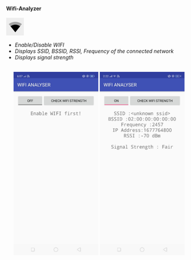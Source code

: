 <strong>Wifi-Analyzer</strong><br><br>
<img src='ss/wifi.png'>

* _Enable/Disable WIFI_
* _Displays SSID, BSSID, RSSI, Frequency of the connected network_
* _Displays signal strength_
<br>
<div align="center">
  <img src='ss/wifi-off.jpeg' width=230px/>
  <img src='ss/wifi-on.jpeg' width=230px/>
</div>
